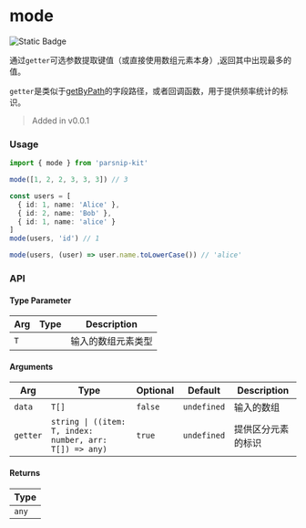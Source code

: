 # mode
![Static Badge](https://img.shields.io/badge/Coverage-100.00%-FF8C00)
      
通过`getter`可选参数提取键值（或直接使用数组元素本身）,返回其中出现最多的值。 

`getter`是类似于[getByPath](../object/getByPath)的字段路径，或者回调函数，用于提供频率统计的标识。

> Added in v0.0.1



### Usage

```ts
import { mode } from 'parsnip-kit'

mode([1, 2, 2, 3, 3, 3]) // 3

const users = [
  { id: 1, name: 'Alice' },
  { id: 2, name: 'Bob' },
  { id: 1, name: 'alice' }
]
mode(users, 'id') // 1

mode(users, (user) => user.name.toLowerCase()) // 'alice'
```


### API

#### Type Parameter

| Arg | Type | Description |
| --- | --- | --- |
| `T` | ` ` | 输入的数组元素类型  |

#### Arguments

| Arg | Type | Optional | Default | Description |
| --- | --- | --- | --- | --- |
| `data` | `T[]` | `false` | `undefined` | 输入的数组  |
| `getter` | `string \| ((item: T, index: number, arr: T[]) => any)` | `true` | `undefined` | 提供区分元素的标识  |

#### Returns

| Type |
| ---  |
| `any`  |